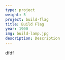 ```yaml
---
type: project
weight: 5
project: build-flag
title: Build Flag
year: 1900
img: build-lamp.jpg
description: Description
---
```

dfdf
